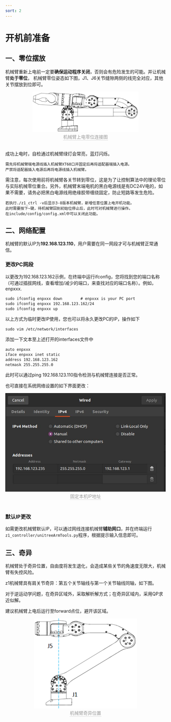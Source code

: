 ```yaml
---
sort: 2
---
```


# 开机前准备

## 一、零位摆放

机械臂重新上电前一定要**确保运动程序关闭**，否则会有危险发生的可能。并让机械臂**处于零位**，
机械臂零位姿态如下图，J1、J6关节缝隙两侧的线完全对应，其他关节摆放到位即可。

<center>
<img src="../img/arm_powerOn.png" style="zoom:100%" alt=" 图片不见了。。。 "/>
<br>
<div style="color:orange; border-bottom: 0.1px solid #d9d9d9;
display: inline-block;
color: #999;
padding: 1px;">机械臂上电零位连接图</div>
</center>
<br>

成功上电时，自检通过机械臂绿灯会常亮，蓝灯闪烁。

```note
需先将机械臂端电源线插入机械臂XT60口并固定后再将适配器端插入电源。
严禁将适配器插入电源后再将电源线插入机械臂。
```

需注意，每次使用前将机械臂各关节转到零位，这是为了让控制算法中的理论零位与实际机械零位重合。另外，机械臂末端电机的黑白电源线是有DC24V电的，如果不需要，请务必把黑白电源线用绝缘胶带缠绕固定，防止短路等发生危险。

```Note
若执行./z1_ctrl -v后显示3-8版本机械臂，新增任意位置上电开机功能。
此时需要按下~键，待机械臂回到初始位停止后，此时可对机械臂进行操作。
在include/config/config.xml中可以关闭此功能。
```

## 二、网络配置

机械臂的默认IP为**192.168.123.110**，用户需要在同一网段才可与机械臂正常通信。

### 更改PC网段

以更改为192.168.123.162示例，在终端中运行ifconfig，您将找到您的端口名称（可通过插拔网线，查看增加/减少的端口，来查找对应的端口名称）。例如，enpxxx.

```shell
sudo ifconfig enpxxx down        # enpxxx is your PC port 
sudo ifconfig enpxxx 192.168.123.162/24 
sudo ifconfig enpxxx up 
```

以上方式为临时更改IP使用，您也可以将永久更改PC的IP，操作如下

```shell
sudo vim /etc/network/interfaces
```

添加一下文本至上述打开的interfaces文件中

```shell
auto enpxxx
iface enpxxx inet static
address 192.168.123.162
netmask 255.255.255.0
```

此时可以通过ping 192.168.123.110指令检测与机械臂连接是否正常。

也可直接在系统网络设置的如下界面更改：

<center>
<img src="../img/IPchange.jpg" style="zoom:70%" alt=" 图片不见了。。。 "/>
<br>
<div style="color:orange; border-bottom: 0.1px solid #d9d9d9;
display: inline-block;
color: #999;
padding: 1px;">固定本机IP地址</div>
</center>
<br>

### 默认IP更改

如需更改机械臂默认IP，可以通过网线连接机械臂**辅助网口**，并在终端运行`z1_controller/unitreeArmTools.py`程序，根据提示输入信息即可。

## 三、奇异

机械臂处于奇异位置，自由度将发生退化，会造成某些关节的角速度无限大，机械臂有失控风险。

z1机械臂具有肩关节奇异：第五个关节轴线与第一个关节轴线同轴，如下图。

对于逆运动学问题，在奇异区域外，采取解析解方式；在奇异区域内，采用QP求近似解。

建议机械臂上电后运行至forward点位，避开该区域。

<center>
<img src="../img/sigularity.png" style="zoom:100%" alt=" 图片不见了。。。 "/>
<br>
<div style="color:orange; border-bottom: 0.1px solid #d9d9d9;
display: inline-block;
color: #999;
padding: 1px;">机械臂奇异位置</div>
</center>
<br>
